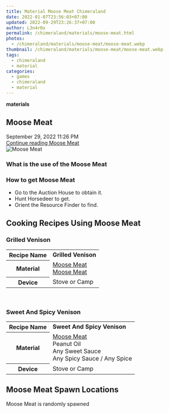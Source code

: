 ```yaml
---
title: Material Moose Meat Chimeraland
date: 2022-01-07T23:56:03+07:00
updated: 2022-09-29T23:26:37+07:00
author: L3n4r0x
permalink: /chimeraland/materials/moose-meat.html
photos:
  - /chimeraland/materials/moose-meat/moose-meat.webp
thumbnail: /chimeraland/materials/moose-meat/moose-meat.webp
tags:
  - chimeraland
  - material
categories:
  - games
  - chimeraland
  - material
---
```


<link
  rel="stylesheet"
  href="https://rawcdn.githack.com/dimaslanjaka/Web-Manajemen/870a349/css/bootstrap-5-3-0-alpha3-wrapper.css"
/>
<section id="bootstrap-wrapper">
  <div data-bs-theme="dark">
    <div
      class="row g-0 border rounded overflow-hidden flex-md-row mb-4 shadow-sm position-relative bg-dark text-light"
    >
      <div class="col p-4 d-flex flex-column position-static">
        <strong class="d-inline-block mb-2 text-success">materials</strong>
        <h2 class="mb-0">Moose Meat</h2>
        <div class="mb-1 text-muted">September 29, 2022 11:26 PM</div>
        <a
          href="/chimeraland/materials/moose-meat.html"
          class="stretched-link d-none text-primary"
          >Continue reading Moose Meat</a
        >
      </div>
      <div class="col-auto d-none d-md-block d-lg-block">
        <img
          src="https://www.webmanajemen.com/chimeraland/materials/moose-meat/moose-meat.webp"
          alt="Moose Meat"
        />
      </div>
    </div>
    <div class="row">
      <div class="col-lg-6 col-12 mb-2">
        <div class="card">
          <div class="card-body">
            <h3 class="card-title">What is the use of the Moose Meat</h3>
            <div class="card-text"><ul></ul></div>
          </div>
        </div>
      </div>
      <div class="col-lg-6 col-12 mb-2">
        <div class="card">
          <div class="card-body">
            <h3 class="card-title">How to get Moose Meat</h3>
            <div class="card-text">
              <ul>
                <li>Go to the Auction House to obtain it.</li>
                <li>Hunt Horsedeer to get.</li>
                <li>Orient the Resource Finder to find.</li>
              </ul>
            </div>
          </div>
        </div>
      </div>
      <div class="col-12 mb-2">
        <h2 id="cookable">Cooking Recipes Using Moose Meat</h2>
        <div id="recipe-grilled-venison">
          <h3 id="item-grilled-venison">Grilled Venison</h3>
          <div class="mb-2">
            <table class="table">
              <tr>
                <th>Recipe Name</th>
                <td><b>Grilled Venison</b></td>
              </tr>
              <tr>
                <th>Material</th>
                <td>
                  <a
                    class="text-decoration-none text-primary"
                    href="/chimeraland/materials/moose-meat.html"
                    >Moose Meat</a
                  ><br /><a
                    class="text-decoration-none text-primary"
                    href="/chimeraland/materials/moose-meat.html"
                    >Moose Meat</a
                  >
                </td>
              </tr>
              <tr>
                <th>Device</th>
                <td>Stove or Camp</td>
              </tr>
            </table>
          </div>
        </div>
        <br />
        <div id="recipe-sweet-and-spicy-venison">
          <h3 id="item-sweet-and-spicy-venison">Sweet And Spicy Venison</h3>
          <div class="mb-2">
            <table class="table">
              <tr>
                <th>Recipe Name</th>
                <td><b>Sweet And Spicy Venison</b></td>
              </tr>
              <tr>
                <th>Material</th>
                <td>
                  <a
                    class="text-decoration-none text-primary"
                    href="/chimeraland/materials/moose-meat.html"
                    >Moose Meat</a
                  ><br />Peanut Oil<br />Any Sweet Sauce<br />Any Spicy
                  Sauce<span> / </span>Any Spice
                </td>
              </tr>
              <tr>
                <th>Device</th>
                <td>Stove or Camp</td>
              </tr>
            </table>
          </div>
        </div>
      </div>
      <div class="col-12 mb-2">
        <h2>Moose Meat Spawn Locations</h2>
        <p>Moose Meat is randomly spawned</p>
      </div>
    </div>
  </div>
</section>